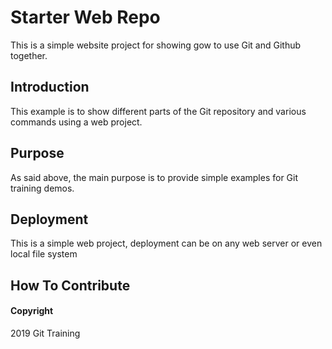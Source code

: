# Starter Web Repo

This is a simple website project for showing gow to use Git and Github together. 

## Introduction

This example is to show different parts of the Git repository and various commands using a web project. 

## Purpose

As said above, the main purpose is to provide simple examples for Git training demos. 

## Deployment

This is a simple web project, deployment can be on any web server or even local file system

## How To Contribute

#### Copyright

2019 Git Training